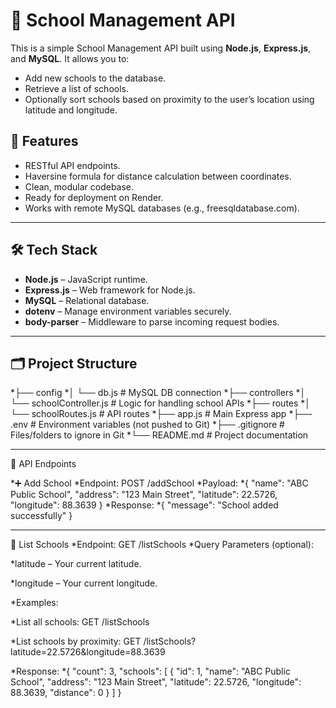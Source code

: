 # 🏫 School Management API

This is a simple School Management API built using **Node.js**, **Express.js**, and **MySQL**. It allows you to:

- Add new schools to the database.
- Retrieve a list of schools.
- Optionally sort schools based on proximity to the user’s location using latitude and longitude.

## 🚀 Features

- RESTful API endpoints.
- Haversine formula for distance calculation between coordinates.
- Clean, modular codebase.
- Ready for deployment on Render.
- Works with remote MySQL databases (e.g., freesqldatabase.com).

---

## 🛠️ Tech Stack

- **Node.js** – JavaScript runtime.
- **Express.js** – Web framework for Node.js.
- **MySQL** – Relational database.
- **dotenv** – Manage environment variables securely.
- **body-parser** – Middleware to parse incoming request bodies.

---

## 🗂️ Project Structure

*├── config
*│ └── db.js # MySQL DB connection
*├── controllers
*│ └── schoolController.js # Logic for handling school APIs
*├── routes
*│ └── schoolRoutes.js # API routes
*├── app.js # Main Express app
*├── .env # Environment variables (not pushed to Git)
*├── .gitignore # Files/folders to ignore in Git
*└── README.md # Project documentation

---

📮 API Endpoints

*➕ Add School
*Endpoint: POST /addSchool
*Payload:
*{
  "name": "ABC Public School",
  "address": "123 Main Street",
  "latitude": 22.5726,
  "longitude": 88.3639
}
*Response:
*{
  "message": "School added successfully"
}

---


📍 List Schools
*Endpoint: GET /listSchools
*Query Parameters (optional):

*latitude – Your current latitude.

*longitude – Your current longitude.

*Examples:

*List all schools:  GET /listSchools

*List schools by proximity: GET /listSchools?latitude=22.5726&longitude=88.3639

*Response:
*{
  "count": 3,
  "schools": [
    {
      "id": 1,
      "name": "ABC Public School",
      "address": "123 Main Street",
      "latitude": 22.5726,
      "longitude": 88.3639,
      "distance": 0
    }
  ]
}


